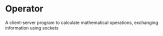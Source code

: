 # Operator
A client-server program to calculate mathematical operations, exchanging information using sockets
